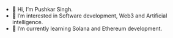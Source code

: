 - 👋 Hi, I’m Pushkar Singh.
- 👀 I’m interested in Software development, Web3 and Artificial intelligence. 
- 🌱 I’m currently learning Solana and Ethereum development.

<!---
iitianpushkar/iitianpushkar is a ✨ special ✨ repository because its `README.md` (this file) appears on your GitHub profile.
You can click the Preview link to take a look at your changes.
--->
